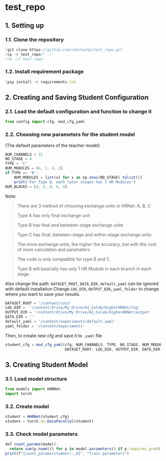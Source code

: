 # test_repo



## **1. Setting up**
### 1.1. Clone the repository
```javascript
!git clone https://github.com/chechaohp/test_repo.git
!cp -r test_repo/* ./
!rm -rf test_repo
```
### 1.2. Install requirement package
```javascript
!pip install -r requirements.txt
```


## **2. Creating and Saving Student Configuration**
### 2.1. Load the default configuration and function to change it
```javascript
from config import cfg, mod_cfg_yaml
```
    
### 2.2. Choosing new parameters for the student model
(The default parameters of the teacher model)
```javascript
NUM_CHANNELS = 32
NO_STAGE = 4
TYPE = 'C'
NUM_MODULES = [4, 1, 4, 3]
if TYPE == 'B':
    NUM_MODULES = [int(x) for x in np.ones(NO_STAGE).tolist()]
    print('For Type B, each later stages has 1 HR Modules')
NUM_BLOCKS = [4, 4, 4, 4, 4]
```
Note:
> There are 3 method of choosing exchange units in HRNet: A, B, C

> Type A has only final exchange unit

> Type B has final and between-stage exchange units

> Type C has final, between-stage and within-stage exchange units

> The more exchange units, the higher the accuracy, but with the cost of more calculation and parameters

> The code is only compatible for type B and C.

> Type B will basically has only 1 HR Module in each branch in each stage.


Also change the path:
`DATASET_ROOT`, `DATA_DIR`, `default_yaml` can be ignored with default installation
Change `LOG_DIR`, `OUTPUT_DIR`, `yaml_folder` to change where you want to save your results.
```javascript
DATASET_ROOT = '/content/coco'
LOG_DIR =  '/content/drive/My Drive/AI_Colab/HigherHRNet/log'
OUTPUT_DIR = '/content/drive/My Drive/AI_Colab/HigherHRNet/output'
DATA_DIR = ''
default_yaml = '/content/experiments/default.yaml'
yaml_folder = '/content/experiments'
```

Then, to create new cfg and save it to `.yaml` file
```javascript
student_cfg = mod_cfg_yaml(cfg, NUM_CHANNELS, TYPE, NO_STAGE, NUM_MODULES, NUM_BLOCKS,
                           DATASET_ROOT, LOG_DIR, OUTPUT_DIR, DATA_DIR, default_yaml, yaml_folder)
```
    
## **3. Creating Student Model**
### 3.1. Load model structure
```javascript
from models import HHRNet
import torch
```
### 3.2. Create model
```javascript
student = HHRNet(student_cfg)
student = torch.nn.DataParallel(student)
```
### 3.3. Check model parameters
```javascript
def count_params(model):
  return sum(p.numel() for p in model.parameters() if p.requires_grad)
print(f"{count_params(student):,d}", "train parameters")
```
